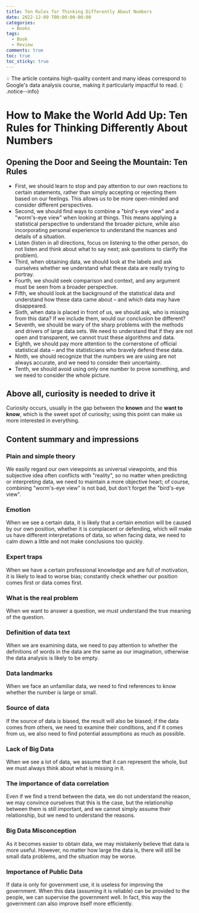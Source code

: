 ```yaml
---
title: Ten Rules for Thinking Differently About Numbers
date: 2022-12-09 T00:00:00-00:00
categories:
  - Books
tags:
  - Book
  - Review
comments: true
toc: true
toc_sticky: true
---
```


💡 The article contains high-quality content and many ideas correspond to Google's data analysis course, making it particularly impactful to read.
{: .notice--info}
# How to Make the World Add Up: Ten Rules for Thinking Differently About Numbers

## Opening the Door and Seeing the Mountain: Ten Rules

- First, we should learn to stop and pay attention to our own reactions to certain statements, rather than simply accepting or rejecting them based on our feelings. This allows us to be more open-minded and consider different perspectives.
- Second, we should find ways to combine a "bird's-eye view" and a "worm's-eye view" when looking at things. This means applying a statistical perspective to understand the broader picture, while also incorporating personal experience to understand the nuances and details of a situation.
- Listen (listen in all directions, focus on listening to the other person, do not listen and think about what to say next; ask questions to clarify the problem).
- Third, when obtaining data, we should look at the labels and ask ourselves whether we understand what these data are really trying to portray.
- Fourth, we should seek comparison and context, and any argument must be seen from a broader perspective.
- Fifth, we should look at the background of the statistical data and understand how these data came about – and which data may have disappeared.
- Sixth, when data is placed in front of us, we should ask, who is missing from this data? If we include them, would our conclusion be different?
- Seventh, we should be wary of the sharp problems with the methods and drivers of large data sets. We need to understand that if they are not open and transparent, we cannot trust these algorithms and data.
- Eighth, we should pay more attention to the cornerstone of official statistical data – and the statisticians who bravely defend these data.
- Ninth, we should recognize that the numbers we are using are not always accurate, and we need to consider their uncertainty.
- Tenth, we should avoid using only one number to prove something, and we need to consider the whole picture.

## Above all, curiosity is needed to drive it

Curiosity occurs, usually in the gap between the **known** and the **want to know**, which is the sweet spot of curiosity; using this point can make us more interested in everything.

## Content summary and impressions

### Plain and simple theory
We easily regard our own viewpoints as universal viewpoints, and this subjective idea often conflicts with "reality", so no matter when predicting or interpreting data, we need to maintain a more objective heart; of course, combining "worm's-eye view" is not bad, but don't forget the "bird's-eye view".

### Emotion
When we see a certain data, it is likely that a certain emotion will be caused by our own position, whether it is complacent or defending, which will make us have different interpretations of data, so when facing data, we need to calm down a little and not make conclusions too quickly.

### Expert traps
When we have a certain professional knowledge and are full of motivation, it is likely to lead to worse bias; constantly check whether our position comes first or data comes first.

### What is the real problem
When we want to answer a question, we must understand the true meaning of the question.

### Definition of data text
When we are examining data, we need to pay attention to whether the definitions of words in the data are the same as our imagination, otherwise the data analysis is likely to be empty.

### Data landmarks
When we face an unfamiliar data, we need to find references to know whether the number is large or small.

### Source of data
If the source of data is biased, the result will also be biased; if the data comes from others, we need to examine their conditions, and if it comes from us, we also need to find potential assumptions as much as possible.

### Lack of Big Data
When we see a lot of data, we assume that it can represent the whole, but we must always think about what is missing in it.

### The importance of data correlation
Even if we find a trend between the data, we do not understand the reason, we may convince ourselves that this is the case, but the relationship between them is still important, and we cannot simply assume their relationship, but we need to understand the reasons.

### Big Data Misconception
As it becomes easier to obtain data, we may mistakenly believe that data is more useful. However, no matter how large the data is, there will still be small data problems, and the situation may be worse.

### Importance of Public Data
If data is only for government use, it is useless for improving the government. When this data (assuming it is reliable) can be provided to the people, we can supervise the government well. In fact, this way the government can also improve itself more efficiently.






